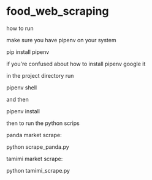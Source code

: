 # food_web_scraping

how to run

make sure you have pipenv on your system

pip install pipenv

if you're confused about how to install pipenv google it

in the project directory run

pipenv shell

and then

pipenv install

then to run the python scrips 

panda market scrape:

python scrape_panda.py

tamimi market scrape:

python tamimi_scrape.py
